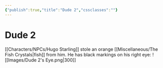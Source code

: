 ```yaml
---
{"publish":true,"title":"Dude 2","cssclasses":""}
---
```



# Dude 2

[[Characters/NPCs/Hugo Starling]] stole an orange [[Miscellaneous/The Fish Crystals\|fish]] from him. He has black markings on his right eye: 
![[Images/Dude 2's Eye.png|300]]